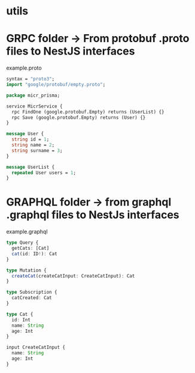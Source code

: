# utils

# GRPC folder -> From protobuf .proto files to NestJS interfaces

example.proto
```protobuf
syntax = "proto3";
import "google/protobuf/empty.proto";

package micr_prisma;

service MicrService {
  rpc FindOne (google.protobuf.Empty) returns (UserList) {}
  rpc Save (google.protobuf.Empty) returns (User) {}
}

message User {
  string id = 1;
  string name = 2;
  string surname = 3;
}

message UserList {
  repeated User users = 1;
}
```

# GRAPHQL folder -> from graphql .graphql files to NestJs interfaces

example.graphql
```ts
type Query {
  getCats: [Cat]
  cat(id: ID!): Cat
}

type Mutation {
  createCat(createCatInput: CreateCatInput): Cat
}

type Subscription {
  catCreated: Cat
}

type Cat {
  id: Int
  name: String
  age: Int
}

input CreateCatInput {
  name: String
  age: Int
}
```